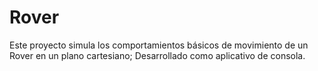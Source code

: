 # Rover
 Este proyecto simula los comportamientos básicos de movimiento de un Rover en un plano cartesiano; Desarrollado como aplicativo de consola.
